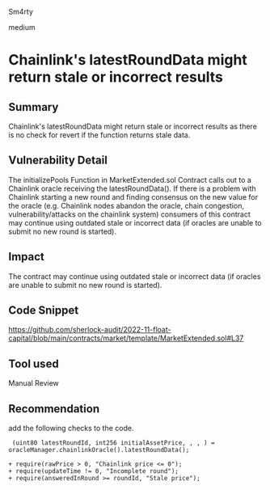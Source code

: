 Sm4rty

medium

# Chainlink's latestRoundData might return stale or incorrect results

## Summary
Chainlink's latestRoundData might return stale or incorrect results as there is no check for revert if the function returns stale data.

## Vulnerability Detail
The initializePools Function in MarketExtended.sol Contract calls out to a Chainlink oracle receiving the latestRoundData(). If there is a problem with Chainlink starting a new round and finding consensus on the new value for the oracle (e.g. Chainlink nodes abandon the oracle, chain congestion, vulnerability/attacks on the chainlink system) consumers of this contract may continue using outdated stale or incorrect data (if oracles are unable to submit no new round is started).

## Impact
The contract may continue using outdated stale or incorrect data (if oracles are unable to submit no new round is started).

## Code Snippet
https://github.com/sherlock-audit/2022-11-float-capital/blob/main/contracts/market/template/MarketExtended.sol#L37

## Tool used

Manual Review

## Recommendation
add the following checks to the code.
```solidity
 (uint80 latestRoundId, int256 initialAssetPrice, , , ) = oracleManager.chainlinkOracle().latestRoundData(); 

+ require(rawPrice > 0, "Chainlink price <= 0");
+ require(updateTime != 0, "Incomplete round");
+ require(answeredInRound >= roundId, "Stale price");
```